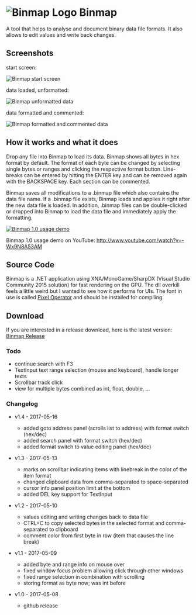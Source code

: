 # ![Binmap Logo](https://cloud.githubusercontent.com/assets/1974959/25785795/2718aaf2-3389-11e7-9078-fbf5b20801bf.png) Binmap

A tool that helps to analyse and document binary data file formats. It also allows to edit values and write back changes.

## Screenshots

start screen:

![Binmap start screen](https://cloud.githubusercontent.com/assets/1974959/25785729/f80b0ab2-3387-11e7-8a06-2a2b3fe750a1.png)

data loaded, unformatted:

![Binmap unformatted data](https://cloud.githubusercontent.com/assets/1974959/25785754/6fac491e-3388-11e7-9d53-cf7eb44e84da.png)

data formatted and commented:

![Binmap formatted and commented data](https://cloud.githubusercontent.com/assets/1974959/26132012/a6eb02fa-3a9d-11e7-8ca5-6d78efa377de.png)


## How it works and what it does

Drop any file into Binmap to load its data. Binmap shows all bytes in hex format by default. The format of each byte can be changed by selecting single bytes or ranges and clicking the respective format button. Line-breaks can be entered by hitting the ENTER key and can be removed again with the BACKSPACE key. Each section can be commented.

Binmap saves all modifications to a .binmap file which also contains the data file name. If a .binmap file exists, Binmap loads and applies it right after the new data file is loaded. In addition, .binmap files can be double-clicked or dropped into Binmap to load the data file and immediately apply the formatting.

[![Binmap 1.0 usage demo](http://img.youtube.com/vi/-Wx9N8A53AM/0.jpg)](http://www.youtube.com/watch?v=-Wx9N8A53AM "Binmap 1.0 usage demo")

Binmap 1.0 usage demo on YouTube: http://www.youtube.com/watch?v=-Wx9N8A53AM
## Source Code

Binmap is a .NET application using XNA/MonoGame/SharpDX (Visual Studio Community 2015 solution) for fast rendering on the GPU. The dll overkill feels a little weird but I wanted to see how it performs for UIs.
The font in use is called [Pixel Operator](http://www.dafont.com/de/pixel-operator.font) and should be installed for compiling.

## Download
If you are interested in a release download, here is the latest version: [Binmap Release](https://github.com/movAX13h/Binmap/releases/latest)

### Todo
 - continue search with F3
 - TextInput text range selection (mouse and keyboard), handle longer texts
 - Scrollbar track click
 - view for multiple bytes combined as int, float, double, ...

### Changelog
 - v1.4 - 2017-05-16
   - added goto address panel (scrolls list to address) with format switch (hex/dec)
   - added search panel with format switch (hex/dec)
   - added format switch to value editing panel (hex/dec)

 - v1.3 - 2017-05-13
   - marks on scrollbar indicating items with linebreak in the color of the item format
   - changed clipboard data from comma-separated to space-separated
   - cursor info panel position limit at the bottom
   - added DEL key support for TextInput
   
 - v1.2 - 2017-05-10
   - values editing and writing changes back to data file
   - CTRL+C to copy selected bytes in the selected format and comma-separated to clipboard
   - comment color from first byte in row (item that causes the line break)

 - v1.1 - 2017-05-09 
   - added byte and range info on mouse over
   - fixed window focus problem allowing click through other windows
   - fixed range selection in combination with scrolling
   - storing format as byte now; was int before
   
 - v1.0 - 2017-05-08 
   - github release
 